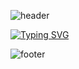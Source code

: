 ![header](https://capsule-render.vercel.app/api?type=waving&color=0000FF&height=120&section=header)

[![Typing SVG](https://readme-typing-svg.herokuapp.com/?color=0000FF&size=35&center=true&vCenter=true&width=1000&lines=Hello,+My+name+is+Guilherme+Oliveira;I'm+from+Brazil;.NET+Developer)](https://git.io/typing-svg)

![footer](https://capsule-render.vercel.app/api?type=waving&color=0000FF&height=120&section=footer)
